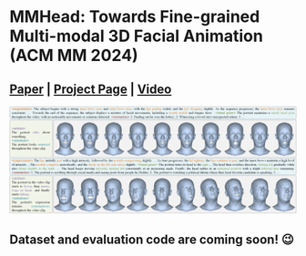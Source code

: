 # MMHead: Towards Fine-grained Multi-modal 3D Facial Animation (ACM MM 2024)
## [Paper]() | [Project Page](https://wsj-sjtu.github.io/MMHead/) | [Video](https://www.youtube.com/watch?v=nnggJZhiEW4)

<img src="assets/teaser.png" /> 

## Dataset and evaluation code are coming soon!  😉
